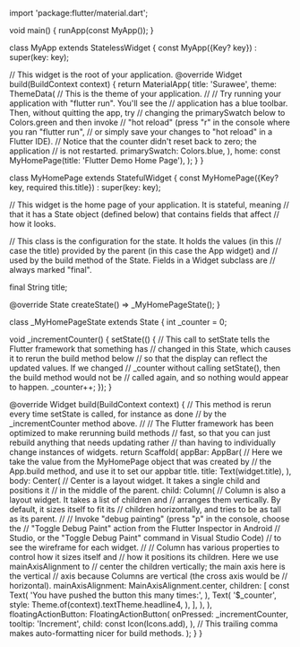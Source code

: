 import 'package:flutter/material.dart';

void main() {
runApp(const MyApp());
}

class MyApp extends StatelessWidget {
const MyApp({Key? key}) : super(key: key);

// This widget is the root of your application.
@override
Widget build(BuildContext context) {
return MaterialApp(
title: 'Surawee',
theme: ThemeData(
// This is the theme of your application.
//
// Try running your application with "flutter run". You'll see the
// application has a blue toolbar. Then, without quitting the app, try
// changing the primarySwatch below to Colors.green and then invoke
// "hot reload" (press "r" in the console where you ran "flutter run",
// or simply save your changes to "hot reload" in a Flutter IDE).
// Notice that the counter didn't reset back to zero; the application
// is not restarted.
primarySwatch: Colors.blue,
),
home: const MyHomePage(title: 'Flutter Demo Home Page'),
);
}
}

class MyHomePage extends StatefulWidget {
const MyHomePage({Key? key, required this.title}) : super(key: key);

// This widget is the home page of your application. It is stateful, meaning
// that it has a State object (defined below) that contains fields that affect
// how it looks.

// This class is the configuration for the state. It holds the values (in this
// case the title) provided by the parent (in this case the App widget) and
// used by the build method of the State. Fields in a Widget subclass are
// always marked "final".

final String title;

@override
State<MyHomePage> createState() => _MyHomePageState();
}

class _MyHomePageState extends State<MyHomePage> {
int _counter = 0;

void _incrementCounter() {
setState(() {
// This call to setState tells the Flutter framework that something has
// changed in this State, which causes it to rerun the build method below
// so that the display can reflect the updated values. If we changed
// _counter without calling setState(), then the build method would not be
// called again, and so nothing would appear to happen.
_counter++;
});
}

@override
Widget build(BuildContext context) {
// This method is rerun every time setState is called, for instance as done
// by the _incrementCounter method above.
//
// The Flutter framework has been optimized to make rerunning build methods
// fast, so that you can just rebuild anything that needs updating rather
// than having to individually change instances of widgets.
return Scaffold(
appBar: AppBar(
// Here we take the value from the MyHomePage object that was created by
// the App.build method, and use it to set our appbar title.
title: Text(widget.title),
),
body: Center(
// Center is a layout widget. It takes a single child and positions it
// in the middle of the parent.
child: Column(
// Column is also a layout widget. It takes a list of children and
// arranges them vertically. By default, it sizes itself to fit its
// children horizontally, and tries to be as tall as its parent.
//
// Invoke "debug painting" (press "p" in the console, choose the
// "Toggle Debug Paint" action from the Flutter Inspector in Android
// Studio, or the "Toggle Debug Paint" command in Visual Studio Code)
// to see the wireframe for each widget.
//
// Column has various properties to control how it sizes itself and
// how it positions its children. Here we use mainAxisAlignment to
// center the children vertically; the main axis here is the vertical
// axis because Columns are vertical (the cross axis would be
// horizontal).
mainAxisAlignment: MainAxisAlignment.center,
children: <Widget>[
const Text(
'You have pushed the button this many times:',
),
Text(
'$_counter',
style: Theme.of(context).textTheme.headline4,
),
],
),
),
floatingActionButton: FloatingActionButton(
onPressed: _incrementCounter,
tooltip: 'Increment',
child: const Icon(Icons.add),
), // This trailing comma makes auto-formatting nicer for build methods.
);
}
}
